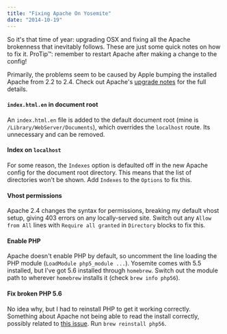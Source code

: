 ```yaml
---
title: "Fixing Apache On Yosemite"
date: "2014-10-19"
---
```


So it's that time of year: upgrading OSX and fixing all the Apache brokenness that inevitably follows. These are just some quick notes on how to fix it. ProTip™: remember to restart Apache after making a change to the config!

Primarily, the problems seem to be caused by Apple bumping the installed Apache from 2.2 to 2.4. Check out Apache's [upgrade notes](https://httpd.apache.org/docs/2.4/upgrading.html) for the full details.

#### `index.html.en` in document root

An `index.html.en` file is added to the default document root (mine is `/Library/WebServer/Documents`), which overrides the `localhost` route. Its unnecessary and can be removed.

#### Index on `localhost`

For some reason, the `Indexes` option is defaulted off in the new Apache config for the document root directory. This means that the list of directories won't be shown. Add `Indexes` to the `Options` to fix this.

#### Vhost permissions

Apache 2.4 changes the syntax for permissions, breaking my default vhost setup, giving 403 errors on any locally-served site. Switch out any `Allow from All` lines with `Require all granted` in `Directory` blocks to fix this.

#### Enable PHP

Apache doesn't enable PHP by default, so uncomment the line loading the PHP module (`LoadModule php5_module ...`). Yosemite comes with 5.5 installed, but I've got 5.6 installed through `homebrew`. Switch out the module path to wherever `homebrew` installs it (check `brew info php56`).

#### Fix broken PHP 5.6

No idea why, but I had to reinstall PHP to get it working correctly. Something about Apache not being able to read the install correctly, possibly related to [this issue](https://github.com/Homebrew/homebrew-php/issues/1383). Run `brew reinstall php56`.
